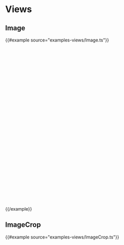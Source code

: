 # Views

## Image

{{#example source="examples-views/Image.ts"}}
<style>
  .tynyImage {
    visibility: hidden;
  }

  .tynyImage.loaded {
    visibility: inherit;
  }

  .tynyImageResizer {
    height: auto;
    padding-bottom: 0;
  }

  .tynyImageResizer img {
    width: 100%;
    height: auto;
  }
</style>

<div class="tynyResizer tynyImageResizer">
  <div class="tynyResizer--handle handleRight"></div>
  <img 
    class="tynyImage" 
    width="1024" 
    height="1024"
    data-srcset="
      {{basePath}}assets/images/dummy-square-256x256.jpg 256w,
      {{basePath}}assets/images/dummy-square-512x512.jpg 512w,
      {{basePath}}assets/images/dummy-square-1024x1024.jpg 1024w" 
    />
</div>
{{/example}}


## ImageCrop

{{#example source="examples-views/ImageCrop.ts"}}
<style>
  .tynyImageCrop {
    position: relative;
    overflow: hidden;
    width: 100%;
    height: 100%;
  }
  
  .tynyImageCrop > img {
    position: absolute;
  }
</style>

<div class="tynyResizer">
  <div class="tynyResizer--handle handleRight"></div>
  <div class="tynyResizer--handle handleBottom"></div>
  <div class="tynyImageCrop">
    <img 
      class="tynyImage" 
      width="1024" 
      height="1024"
      data-srcset="
        {{basePath}}assets/images/dummy-square-256x256.jpg 256w,
        {{basePath}}assets/images/dummy-square-512x512.jpg 512w,
        {{basePath}}assets/images/dummy-square-1024x1024.jpg 1024w" 
      />
  </div>
</div>
{{/example}}


## ImageRatios

{{#example source="examples-views/ImageRatios.ts"}}
<style>
  .tynyImageRatios {
    position: relative;
    overflow: hidden;
    width: 100%;
    height: 100%;
  }
  
  .tynyImageRatios > .tynyImageCrop {
    position: absolute;
    top: 0;
    left: 0;
    width: 100%;
    height: 100%;
  }
</style>

<div class="tynyResizer">
  <div class="tynyResizer--handle handleRight"></div>
  <div class="tynyResizer--handle handleBottom"></div>
  <div class="tynyImageRatios"
    data-ratioset="
      width=2048;
      height=1024;
      sourceSet=
        {{basePath}}assets/images/dummy-landscape-512x256.jpg 512w,
        {{basePath}}assets/images/dummy-landscape-1024x512.jpg 1024w,
        {{basePath}}assets/images/dummy-landscape-2048x1024.jpg 2048w
      |
      width=1024;
      height=2048;
      sourceSet=
        {{basePath}}assets/images/dummy-portrait-256x512.jpg 256w,
        {{basePath}}assets/images/dummy-portrait-512x1024.jpg 512w,
        {{basePath}}assets/images/dummy-portrait-1024x2048.jpg 1024w
      |
      width=1024;
      height=1024;
      sourceSet=
        {{basePath}}assets/images/dummy-square-256x256.jpg 256w,
        {{basePath}}assets/images/dummy-square-512x512.jpg 512w,
        {{basePath}}assets/images/dummy-square-1024x1024.jpg 1024w" 
    ></div>
</div>
{{/example}}
